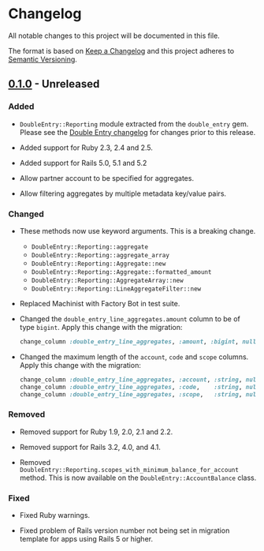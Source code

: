 # Changelog

All notable changes to this project will be documented in this file.

The format is based on [Keep a Changelog](http://keepachangelog.com/en/1.0.0/)
and this project adheres to [Semantic Versioning](http://semver.org/spec/v2.0.0.html).

## [0.1.0] - Unreleased

### Added

- `DoubleEntry::Reporting` module extracted from the `double_entry` gem. Please see
  the [Double Entry changelog](https://github.com/envato/double_entry/blob/master/CHANGELOG.md)
  for changes prior to this release.

- Added support for Ruby 2.3, 2.4 and 2.5.

- Added support for Rails 5.0, 5.1 and 5.2

- Allow partner account to be specified for aggregates.

- Allow filtering aggregates by multiple metadata key/value pairs.

### Changed

- These methods now use keyword arguments. This is a breaking change.
  - `DoubleEntry::Reporting::aggregate`
  - `DoubleEntry::Reporting::aggregate_array`
  - `DoubleEntry::Reporting::Aggregate::new`
  - `DoubleEntry::Reporting::Aggregate::formatted_amount`
  - `DoubleEntry::Reporting::AggregateArray::new`
  - `DoubleEntry::Reporting::LineAggregateFilter::new`

- Replaced Machinist with Factory Bot in test suite.

- Changed the `double_entry_line_aggregates.amount` column to be of type `bigint`.
  Apply this change with the migration:

   ```ruby
   change_column :double_entry_line_aggregates, :amount, :bigint, null: false
   ```

- Changed the maximum length of the `account`, `code` and `scope` columns.
  Apply this change with the migration:

   ```ruby
   change_column :double_entry_line_aggregates, :account, :string, null: false
   change_column :double_entry_line_aggregates, :code,    :string, null: true
   change_column :double_entry_line_aggregates, :scope,   :string, null: true
   ```

### Removed

- Removed support for Ruby 1.9, 2.0, 2.1 and 2.2.

- Removed support for Rails 3.2, 4.0, and 4.1.

- Removed `DoubleEntry::Reporting.scopes_with_minimum_balance_for_account`
  method. This is now available on the `DoubleEntry::AccountBalance` class.

### Fixed

- Fixed Ruby warnings.

- Fixed problem of Rails version number not being set in migration template for apps using Rails 5 or higher.

[Unreleased]: https://github.com/envato/double_entry/compare/v0.1.0...HEAD
[0.1.0]: https://github.com/envato/double_entry-reporting/compare/double-entry-v1.0.0...v0.1.0
